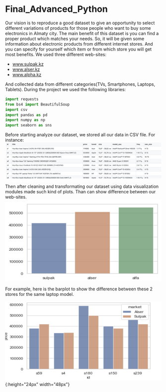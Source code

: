 # Final_Advanced_Python

Our vision is to reproduce a good dataset to give an opportunity to select different variations of products for those people who want to buy some electronics in Almaty city. The main benefit of this dataset is you can find a proper product which matches your needs. So, it will be given some information about electronic products from different internet stores. And you can specify for yourself which item or from which store you will get most benefits. 
We used three different web-sites:
* www.sulpak.kz
* www.alser.kz
* www.alpha.kz

And collected data from different categories(TVs, Smartphones, Laptops, Tablets).
During the project we used the following libraries:
```python
import requests
from bs4 import BeautifulSoup
import csv
import pandas as pd
import numpy as np
import seaborn as sns
```
Before starting analyze our dataset, we stored all our data in CSV file. For instance:
![alt text](https://github.com/yelnarMurat/Final_Advanced_Python/blob/main/csv.png?raw=true)

Then after cleaning and transformating our dataset using data visualization modules made such kind of plots. Than can show difference between our web-sites.
![alt text](https://github.com/yelnarMurat/Final_Advanced_Python/blob/main/plot1.png?v=4&s=50)

For example, here is the barplot to show the difference between these 2 stores for the same laptop model.

![alt text](https://github.com/yelnarMurat/Final_Advanced_Python/blob/main/plot2.png?raw=true){:height="24px" width="48px"}

